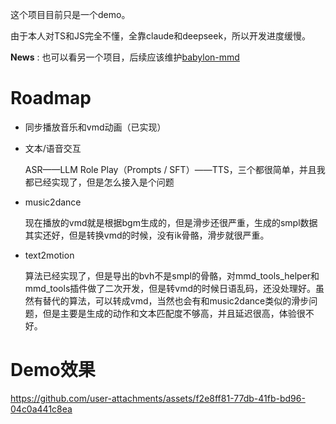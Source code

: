 这个项目目前只是一个demo。

由于本人对TS和JS完全不懂，全靠claude和deepseek，所以开发进度缓慢。

**News** : 也可以看另一个项目，后续应该维护[babylon-mmd](https://github.com/RuiqingTang/babylon-mmd)

# Roadmap

- 同步播放音乐和vmd动画（已实现）

- 文本/语音交互

  ASR——LLM Role Play（Prompts / SFT）——TTS，三个都很简单，并且我都已经实现了，但是怎么接入是个问题

- music2dance

  现在播放的vmd就是根据bgm生成的，但是滑步还很严重，生成的smpl数据其实还好，但是转换vmd的时候，没有ik骨骼，滑步就很严重。

- text2motion

  算法已经实现了，但是导出的bvh不是smpl的骨骼，对mmd_tools_helper和mmd_tools插件做了二次开发，但是转vmd的时候日语乱码，还没处理好。虽然有替代的算法，可以转成vmd，当然也会有和music2dance类似的滑步问题，但是主要是生成的动作和文本匹配度不够高，并且延迟很高，体验很不好。


# Demo效果

https://github.com/user-attachments/assets/f2e8ff81-77db-41fb-bd96-04c0a441c8ea

